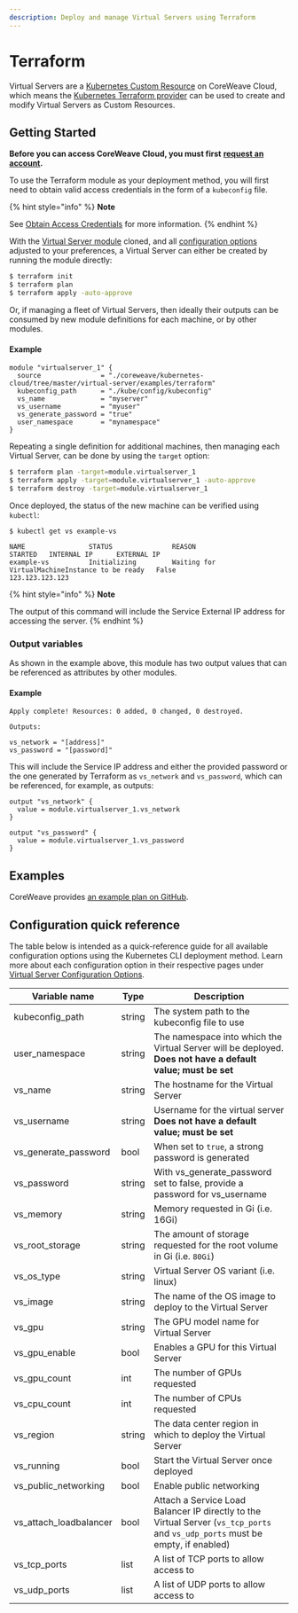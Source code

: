 ```yaml
---
description: Deploy and manage Virtual Servers using Terraform
---
```


# Terraform

Virtual Servers are a [Kubernetes Custom Resource](https://kubernetes.io/docs/concepts/extend-kubernetes/api-extension/custom-resources/) on CoreWeave Cloud, which means the [Kubernetes Terraform provider](https://registry.terraform.io/providers/hashicorp/kubernetes/latest/docs) can be used to create and modify Virtual Servers as Custom Resources.

## Getting Started

**Before you can access CoreWeave Cloud, you must first** [**request an account**](https://cloud.coreweave.com/request-account)**.**

To use the Terraform module as your deployment method, you will first need to obtain valid access credentials in the form of a `kubeconfig` file.

{% hint style="info" %}
**Note**

See [Obtain Access Credentials](../../docs/coreweave-kubernetes/getting-started.md#obtain-access-credentials) for more information.
{% endhint %}

With the [Virtual Server module](https://github.com/coreweave/kubernetes-cloud/tree/master/virtual-server/examples/terraform) cloned, and all [configuration options](../../docs/virtual-servers/virtual-server-configuration-options/) adjusted to your preferences, a Virtual Server can either be created by running the module directly:

```bash
$ terraform init
$ terraform plan
$ terraform apply -auto-approve
```

Or, if managing a fleet of Virtual Servers, then ideally their outputs can be consumed by new module definitions for each machine, or by other modules.

#### Example

```
module "virtualserver_1" {
  source               = "./coreweave/kubernetes-cloud/tree/master/virtual-server/examples/terraform"
  kubeconfig_path      = "./kube/config/kubeconfig"
  vs_name              = "myserver"
  vs_username          = "myuser"
  vs_generate_password = "true"
  user_namespace       = "mynamespace"
}
```

Repeating a single definition for additional machines, then managing each Virtual Server, can be done by using the `target` option:

```bash
$ terraform plan -target=module.virtualserver_1
$ terraform apply -target=module.virtualserver_1 -auto-approve
$ terraform destroy -target=module.virtualserver_1
```

Once deployed, the status of the new machine can be verified using `kubectl`:

```
$ kubectl get vs example-vs

NAME                STATUS               REASON                                           STARTED   INTERNAL IP      EXTERNAL IP
example-vs          Initializing         Waiting for VirtualMachineInstance to be ready   False                      123.123.123.123
```

{% hint style="info" %}
**Note**

The output of this command will include the Service External IP address for accessing the server.
{% endhint %}

### Output variables

As shown in the example above, this module has two output values that can be referenced as attributes by other modules.

#### Example

```
Apply complete! Resources: 0 added, 0 changed, 0 destroyed.

Outputs:

vs_network = "[address]"
vs_password = "[password]"
```

This will include the Service IP address and either the provided password or the one generated by Terraform as `vs_network` and `vs_password`, which can be referenced, for example, as outputs:

```
output "vs_network" {
  value = module.virtualserver_1.vs_network
}

output "vs_password" {
  value = module.virtualserver_1.vs_password
}
```

## Examples

CoreWeave provides [an example plan on GitHub](https://github.com/coreweave/kubernetes-cloud/tree/master/virtual-server/examples/terraform).

## Configuration quick reference

The table below is intended as a quick-reference guide for all available configuration options using the Kubernetes CLI deployment method. Learn more about each configuration option in their respective pages under [Virtual Server Configuration Options](../../docs/virtual-servers/virtual-server-configuration-options/).



| Variable name            | Type   | Description                                                                                                                    |
| ------------------------ | ------ | ------------------------------------------------------------------------------------------------------------------------------ |
| kubeconfig\_path         | string | The system path to the kubeconfig file to use                                                                                  |
| user\_namespace          | string | The namespace into which the Virtual Server will be deployed. **Does not have a default value; must be set**                   |
| vs\_name                 | string | The hostname for the Virtual Server                                                                                            |
| vs\_username             | string | Username for the virtual server **Does not have a default value; must be set**                                                 |
| vs\_generate\_password   | bool   | When set to `true`,  a strong password is generated                                                                            |
| vs\_password             | string | With vs\_generate\_password set to false, provide a password for vs\_username                                                  |
| vs\_memory               | string | Memory requested in Gi (i.e. 16Gi)                                                                                             |
| vs\_root\_storage        | string | The amount of storage requested for the root volume in Gi (i.e. `80Gi`)                                                        |
| vs\_os\_type             | string | Virtual Server OS variant (i.e. linux)                                                                                         |
| vs\_image                | string | The name of the OS image to deploy to the Virtual Server                                                                       |
| vs\_gpu                  | string | The GPU model name for Virtual Server                                                                                          |
| vs\_gpu\_enable          | bool   | Enables a GPU for this Virtual Server                                                                                          |
| vs\_gpu\_count           | int    | The number of GPUs requested                                                                                                   |
| vs\_cpu\_count           | int    | The number of CPUs requested                                                                                                   |
| vs\_region               | string | The data center region in which to deploy the Virtual Server                                                                   |
| vs\_running              | bool   | Start the Virtual Server once deployed                                                                                         |
| vs\_public\_networking   | bool   | Enable public networking                                                                                                       |
| vs\_attach\_loadbalancer | bool   | Attach a Service Load Balancer IP directly to the Virtual Server (`vs_tcp_ports` and `vs_udp_ports` must be empty, if enabled) |
| vs\_tcp\_ports           | list   | A list of TCP ports to allow access to                                                                                         |
| vs\_udp\_ports           | list   | A list of UDP ports to allow access to                                                                                         |
